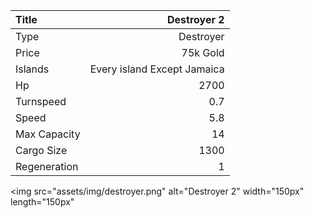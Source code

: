 |Title        | Destroyer 2
|:-|-:
|Type         | Destroyer           
|Price        | 75k Gold    
|Islands      | Every island Except Jamaica
|Hp           | 2700
|Turnspeed    | 0.7
|Speed        | 5.8
|Max Capacity | 14
|Cargo Size   | 1300
|Regeneration | 1

<img src="assets/img/destroyer.png" alt="Destroyer 2" width="150px" length="150px"
